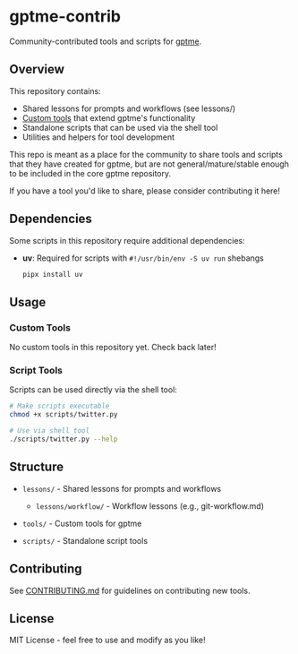 # gptme-contrib

Community-contributed tools and scripts for [gptme](https://github.com/ErikBjare/gptme).

## Overview

This repository contains:
- Shared lessons for prompts and workflows (see lessons/)
- [Custom tools](https://gptme.org/docs/custom_tool.html) that extend gptme's functionality
- Standalone scripts that can be used via the shell tool
- Utilities and helpers for tool development

This repo is meant as a place for the community to share tools and scripts that they have created for gptme, but are not general/mature/stable enough to be included in the core gptme repository.

If you have a tool you'd like to share, please consider contributing it here!

## Dependencies

Some scripts in this repository require additional dependencies:

- **uv**: Required for scripts with `#!/usr/bin/env -S uv run` shebangs
  ```bash
  pipx install uv
  ```

## Usage

### Custom Tools

No custom tools in this repository yet. Check back later!

<!--
```python
# In your gptme config:
TOOL_MODULES = "gptme.tools,gptme_contrib.tools"
```
-->

### Script Tools

Scripts can be used directly via the shell tool:

```bash
# Make scripts executable
chmod +x scripts/twitter.py

# Use via shell tool
./scripts/twitter.py --help
```

## Structure

- `lessons/` - Shared lessons for prompts and workflows
  - `lessons/workflow/` - Workflow lessons (e.g., git-workflow.md)

- `tools/` - Custom tools for gptme
- `scripts/` - Standalone script tools

## Contributing

See [CONTRIBUTING.md](./CONTRIBUTING.md) for guidelines on contributing new tools.

## License

MIT License - feel free to use and modify as you like!
